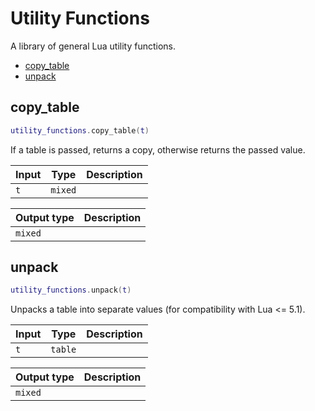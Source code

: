 # Utility Functions

A library of general Lua utility functions.

- [copy_table](#copy_table)
- [unpack](#unpack)

## copy_table

```lua
utility_functions.copy_table(t)
```

If a table is passed, returns a copy, otherwise returns the passed value.

| Input | Type | Description |
| --- | --- | --- |
| `t` | `mixed` |  |

| Output type | Description |
| --- | --- |
| `mixed` |  |

## unpack

```lua
utility_functions.unpack(t)
```

Unpacks a table into separate values (for compatibility with Lua <= 5.1).

| Input | Type | Description |
| --- | --- | --- |
| `t` | `table` |  |

| Output type | Description |
| --- | --- |
| `mixed` |  |